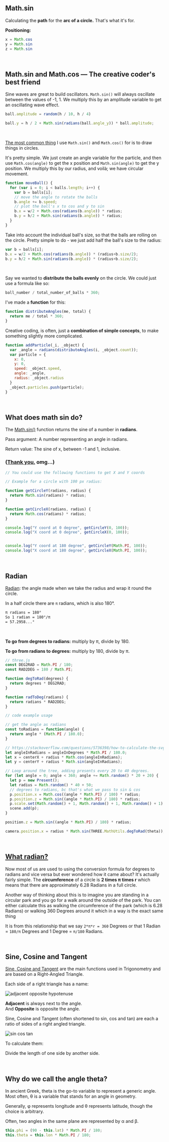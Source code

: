 ## Math.sin

Calculating the **path** for the **arc of a circle.**  That's what it's for.

**Positioning:**

```js
x = Math.cos
y = Math.sin
z = Math.sin
```

<br>

## Math.sin and Math.cos — The creative coder's best friend

Sine waves are great to build oscillators. `Math.sin()` will always oscillate between the values of -1, 1. We multiply this by an amplitude variable to get an oscillating wave effect.

```js
ball.amplitude = random(h / 10, h / 4)

ball.y = h / 2 + Math.sin(radians(ball.angle_y)) * ball.amplitude;
```

<br>

[The most common thing](https://medium.com/hackernoon/math-sin-and-math-cos-the-creative-coders-best-friend-597d69000644) I use `Math.sin()` and `Math.cos()` for is to draw things in circles.

It's pretty simple. We just create an angle variable for the particle, and then use `Math.cos(angle)` to get the x position and `Math.sin(angle)` to get the y position. We multiply this by our radius, and voilà; we have circular movement.

```js
function moveBall() {
  for (var i = 0; i < balls.length; i++) {
    var b = balls[i];
    // move the angle to rotate the balls
    b.angle += b.speed;
    // plot the ball's x to cos and y to sin
    b.x = w/2 + Math.cos(radians(b.angle)) * radius;
    b.y = h/2 + Math.sin(radians(b.angle)) * radius;
  }
}
```

Take into account the individual ball's size, so that the balls are rolling on the circle. Pretty simple to do - we just add half the ball's size to the radius:

```js
var b = balls[i];
b.x = w/2 + Math.cos(radians(b.angle)) * (radius+b.size/2);
b.y = h/2 + Math.sin(radians(b.angle)) * (radius+b.size/2);
```

<br>

Say we wanted to **distribute the balls evenly** on the circle. We could just use a formula like so:

```js
ball_number / total_number_of_balls * 360;
```

I've made a **function** for this:

```js
function distributeAngles(me, total) {
  return me / total * 360;
}
```

Creative coding, is often, just a **combination of simple concepts**, to make something slightly more complicated.

```js
function addParticle(_i, _object) {
  var _angle = radians(distributeAngles(i, _object.count));
  var particle = {
    x: 0,
    y: 0,
    speed: _object.speed,
    angle: _angle,
    radius: _object.radius
  }
  _object.particles.push(particle);
}
```

<br>

## What does math sin do?

The [Math.sin()](https://developer.mozilla.org/en-US/docs/Web/JavaScript/Reference/Global_Objects/Math/sin) function returns the sine of a number in **radians**.

Pass argument: A number representing an angle in radians.

Return value: The sine of x, between -1 and 1, inclusive.

### ([Thank you.](https://stackoverflow.com/questions/72270247/react-calculate-dots-position-in-a-circle) omg...)

```js
// You could use the following functions to get X and Y coords

// Example for a circle with 100 px radius:

function getCircleY(radians, radius) {
  return Math.sin(radians) * radius;
}

function getCircleX(radians, radius) {
  return Math.cos(radians) * radius;
}

console.log("Y coord at 0 degree", getCircleY(0, 100));
console.log("X coord at 0 degree", getCircleX(0, 100));


console.log("Y coord at 180 degree", getCircleY(Math.PI, 100));
console.log("X coord at 180 degree", getCircleX(Math.PI, 100));
```

<br>

## Radian
[Radian](https://www.mathsisfun.com/geometry/radians.html): the angle made when we take the radius and wrap it round the circle.

In a half circle there are `π` radians, which is also 180°.

```txt
π radians = 180°
So 1 radian = 180°/π
= 57.2958...°
```

<br>

**To go from degrees to radians:** multiply by π, divide by 180.

**To go from radians to degrees:** multiply by 180, divide by π.

```js
// three.js
const DEG2RAD = Math.PI / 180;
const RAD2DEG = 180 / Math.PI;

function degToRad(degrees) {
  return degrees * DEG2RAD;
}

function radToDeg(radians) {
  return radians * RAD2DEG;
}

// code example usage

// get the angle as radians
const toRadians = function(angle) {
  return angle * (Math.PI / 180.0);
}

// https://stackoverflow.com/questions/5736398/how-to-calculate-the-svg-path-for-an-arc-of-a-circle
let angleInRadians = angleInDegrees * Math.PI / 180.0;
let x = centerX + radius * Math.cos(angleInRadians);
let y = centerY + radius * Math.sin(angleInRadians);

// Loop around the tree, adding presents every 20 to 40 degrees.
for (let angle = 0; angle < 360; angle += Math.random() * 20 + 20) {
  let p = new Present();
  let radius = Math.random() * 40 + 50;
  // degrees to radians, bc that's what we pass to sin & cos
  p.position.x = Math.cos((angle * Math.PI) / 180) * radius;
  p.position.z = Math.sin((angle * Math.PI) / 180) * radius;
  p.scale.set(Math.random() + 1, Math.random() + 1, Math.random() + 1);
  scene.add(p);
}

position.z = Math.sin((angle * Math.PI) / 180) * radius;

camera.position.x = radius * Math.sin(THREE.MathUtils.degToRad(theta));

```

<br>

## [What radian?](https://www.essai.in/blog/2019/2/25/what-exactly-is-a-radian)

Now most of us are used to using the conversion formula for degrees to radians and vice versa but ever wondered how it came about? It's actually fairly simple. The **circumference** of a circle is **2 times π times r** which means that there are approximately 6.28 Radians in a full circle.

Another way of thinking about this is to imagine you are standing in a circular park and you go for a walk around the outside of the park. You can either calculate this as walking the circumference of the park (which is 6.28 Radians) or walking  360 Degrees around it which in a way is the exact same thing

It is from this relationship that we say `2*π*r = 360` Degrees or that 1 Radian = `180/π` Degrees and 1 Degree = `π/180` Radians.

<br>

## Sine, Cosine and Tangent

[Sine, Cosine and Tangent](https://www.mathsisfun.com/sine-cosine-tangent.html) are the main functions used in Trigonometry and are based on a Right-Angled Triangle.

Each side of a right triangle has a name:

![adjacent opposite hypotenuse](./img/adjacent-opposite-hypotenuse.svg)

**Adjacent** is always next to the angle.<br>And **Opposite** is opposite the angle.

Sine, Cosine and Tangent (often shortened to sin, cos and tan) are each a ratio of sides of a right angled triangle.

![sin cos tan](./img/sin-cos-tan.svg)

To calculate them:

Divide the length of one side by another side.

<br>

## Why do we call the angle theta?

In ancient Greek, theta is the go-to variable to represent a generic angle. Most often, θ is a variable that stands for an angle in geometry.

Generally, φ represents longitude and θ represents latitude, though the choice is arbitrary.

Often, two angles in the same plane are represented by α and β.

```js
this.phi = (90 - this.lat) * Math.PI / 180;
this.theta = this.lon * Math.PI / 180;
```

<br>

